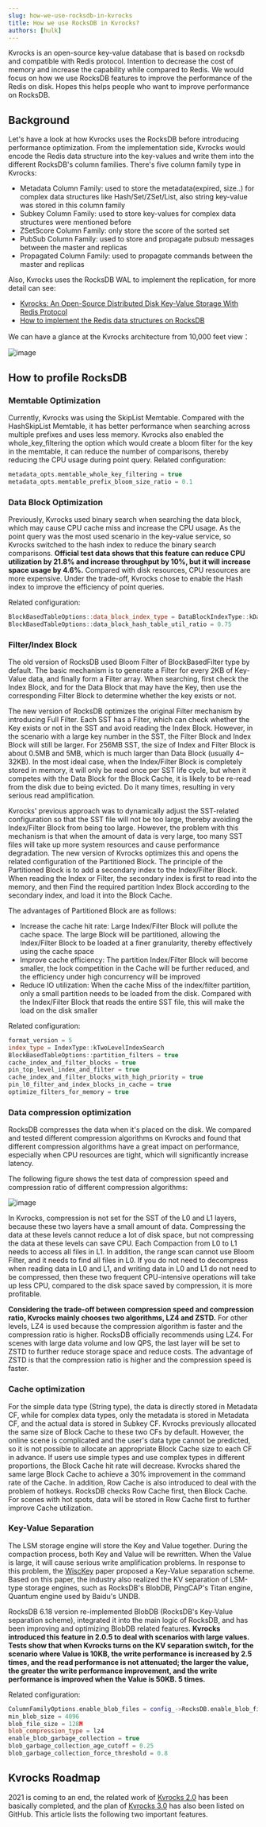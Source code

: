 ```yaml
---
slug: how-we-use-rocksdb-in-kvrocks
title: How we use RocksDB in Kvrocks?
authors: [hulk]
---
```


Kvrocks is an open-source key-value database that is based on rocksdb and compatible with Redis protocol. Intention to decrease the cost of memory and increase the capability while compared to Redis. We would focus on how we use RocksDB features to improve the performance of the Redis on disk. Hopes this helps people who want to improve performance on RocksDB.

## Background

Let's have a look at how Kvrocks uses the RocksDB before introducing performance optimization. From the implementation side, Kvrocks would encode the Redis data structure into the key-values and write them into the different RocksDB's column families. There's five column family type in Kvrocks:

* Metadata Column Family: used to store the metadata(expired, size..) for complex data structures like Hash/Set/ZSet/List, also string key-value was stored in this column family
* Subkey Column Family: used to store key-values for complex data structures were mentioned before
* ZSetScore Column Family: only store the score of the sorted set
* PubSub Column Family: used to store and propagate pubsub messages between the master and replicas
* Propagated Column Family: used to propagate commands between the master and replicas

Also, Kvrocks uses the RocksDB WAL to implement the replication, for more detail can see:
* [Kvrocks: An Open-Source Distributed Disk Key-Value Storage With Redis Protocol](https://kvrocks.medium.com/distributed-disk-key-value-storage-kvrocks-7bc5101c8585)
* [How to implement the Redis data structures on RocksDB](/community/data-structure-on-rocksdb)

We can have a glance at the Kvrocks architecture from 10,000 feet view：

![image](architecture.jpeg)

## How to profile RocksDB

### Memtable Optimization

Currently, Kvrocks was using the SkipList Memtable. Compared with the HashSkipList Memtable, it has better performance when searching across multiple prefixes and uses less memory. Kvrocks also enabled the whole_key_filtering the option which would create a bloom filter for the key in the memtable, it can reduce the number of comparisons, thereby reducing the CPU usage during point query.
Related configuration:

```cpp
metadata_opts.memtable_whole_key_filtering = true
metadata_opts.memtable_prefix_bloom_size_ratio = 0.1
```

### Data Block Optimization

Previously, Kvrocks used binary search when searching the data block, which may cause CPU cache miss and increase the CPU usage. As the point query was the most used scenario in the key-value service, so Kvrocks switched to the hash index to reduce the binary search comparisons. **Official test data shows that this feature can reduce CPU utilization by 21.8% and increase throughput by 10%, but it will increase space usage by 4.6%.** Compared with disk resources, CPU resources are more expensive. Under the trade-off, Kvrocks chose to enable the Hash index to improve the efficiency of point queries.

Related configuration:

```cpp
BlockBasedTableOptions::data_block_index_type = DataBlockIndexType::kDataBlockBinaryAndHash
BlockBasedTableOptions::data_block_hash_table_util_ratio = 0.75
```

### Filter/Index Block

The old version of RocksDB used Bloom Filter of BlockBasedFilter type by default. The basic mechanism is to generate a Filter for every 2KB of Key-Value data, and finally form a Filter array. When searching, first check the Index Block, and for the Data Block that may have the Key, then use the corresponding Filter Block to determine whether the key exists or not.

The new version of RocksDB optimizes the original Filter mechanism by introducing Full Filter. Each SST has a Filter, which can check whether the Key exists or not in the SST and avoid reading the Index Block. However, in the scenario with a large key number in the SST, the Filter Block and Index Block will still be larger. For 256MB SST, the size of Index and Filter Block is about 0.5MB and 5MB, which is much larger than Data Block (usually 4–32KB). In the most ideal case, when the Index/Filter Block is completely stored in memory, it will only be read once per SST life cycle, but when it competes with the Data Block for the Block Cache, it is likely to be re-read from the disk due to being evicted. Do it many times, resulting in very serious read amplification.

Kvrocks' previous approach was to dynamically adjust the SST-related configuration so that the SST file will not be too large, thereby avoiding the Index/Filter Block from being too large. However, the problem with this mechanism is that when the amount of data is very large, too many SST files will take up more system resources and cause performance degradation. The new version of Kvrocks optimizes this and opens the related configuration of the Partitioned Block. The principle of the Partitioned Block is to add a secondary index to the Index/Filter Block. When reading the Index or Filter, the secondary index is first to read into the memory, and then Find the required partition Index Block according to the secondary index, and load it into the Block Cache.

The advantages of Partitioned Block are as follows:

* Increase the cache hit rate: Large Index/Filter Block will pollute the cache space. The large Block will be partitioned, allowing the Index/Filter Block to be loaded at a finer granularity, thereby effectively using the cache space
* Improve cache efficiency: The partition Index/Filter Block will become smaller, the lock competition in the Cache will be further reduced, and the efficiency under high concurrency will be improved
* Reduce IO utilization: When the cache Miss of the index/filter partition, only a small partition needs to be loaded from the disk. Compared with the Index/Filter Block that reads the entire SST file, this will make the load on the disk smaller

Related configuration:

```cpp
format_version = 5
index_type = IndexType::kTwoLevelIndexSearch
BlockBasedTableOptions::partition_filters = true
cache_index_and_filter_blocks = true
pin_top_level_index_and_filter = true
cache_index_and_filter_blocks_with_high_priority = true
pin_l0_filter_and_index_blocks_in_cache = true
optimize_filters_for_memory = true
```

### Data compression optimization

RocksDB compresses the data when it's placed on the disk. We compared and tested different compression algorithms on Kvrocks and found that different compression algorithms have a great impact on performance, especially when CPU resources are tight, which will significantly increase latency.

The following figure shows the test data of compression speed and compression ratio of different compression algorithms:

![image](compression.jpeg)

In Kvrocks, compression is not set for the SST of the L0 and L1 layers, because these two layers have a small amount of data. Compressing the data at these levels cannot reduce a lot of disk space, but not compressing the data at these levels can save CPU. Each Compaction from L0 to L1 needs to access all files in L1. In addition, the range scan cannot use Bloom Filter, and it needs to find all files in L0. If you do not need to decompress when reading data in L0 and L1, and writing data in L0 and L1 do not need to be compressed, then these two frequent CPU-intensive operations will take up less CPU, compared to the disk space saved by compression, it is more profitable.

**Considering the trade-off between compression speed and compression ratio, Kvrocks mainly chooses two algorithms, LZ4 and ZSTD.** For other levels, LZ4 is used because the compression algorithm is faster and the compression ratio is higher. RocksDB officially recommends using LZ4. For scenes with large data volume and low QPS, the last layer will be set to ZSTD to further reduce storage space and reduce costs. The advantage of ZSTD is that the compression ratio is higher and the compression speed is faster.

### Cache optimization

For the simple data type (String type), the data is directly stored in Metadata CF, while for complex data types, only the metadata is stored in Metadata CF, and the actual data is stored in Subkey CF. Kvrocks previously allocated the same size of Block Cache to these two CFs by default. However, the online scene is complicated and the user's data type cannot be predicted, so it is not possible to allocate an appropriate Block Cache size to each CF in advance. If users use simple types and use complex types in different proportions, the Block Cache hit rate will decrease. Kvrocks shared the same large Block Cache to achieve a 30% improvement in the command rate of the Cache.
In addition, Row Cache is also introduced to deal with the problem of hotkeys. RocksDB checks Row Cache first, then Block Cache. For scenes with hot spots, data will be stored in Row Cache first to further improve Cache utilization.

### Key-Value Separation

The LSM storage engine will store the Key and Value together. During the compaction process, both Key and Value will be rewritten. When the Value is large, it will cause serious write amplification problems. In response to this problem, the  [WiscKey](https://www.usenix.org/system/files/conference/fast16/fast16-papers-lu.pdf) paper proposed a Key-Value separation scheme. Based on this paper, the industry also realized the KV separation of LSM-type storage engines, such as RocksDB's BlobDB, PingCAP's Titan engine, Quantum engine used by Baidu's UNDB.

RocksDB 6.18 version re-implemented BlobDB (RocksDB's Key-Value separation scheme), integrated it into the main logic of RocksDB, and has been improving and optimizing BlobDB related features. **Kvrocks introduced this feature in 2.0.5 to deal with scenarios with large values. Tests show that when Kvrocks turns on the KV separation switch, for the scenario where Value is 10KB, the write performance is increased by 2.5 times, and the read performance is not attenuated; the larger the value, the greater the write performance improvement, and the write performance is improved when the Value is 50KB. 5 times.**

Related configuration:

```cpp
ColumnFamilyOptions.enable_blob_files = config_->RocksDB.enable_blob_files;
min_blob_size = 4096
blob_file_size = 128M
blob_compression_type = lz4
enable_blob_garbage_collection = true
blob_garbage_collection_age_cutoff = 0.25
blob_garbage_collection_force_threshold = 0.8
```

## Kvrocks Roadmap

2021 is coming to an end, the related work of [Kvrocks 2.0](https://github.com/apache/kvrocks/projects/1) has been basically completed, and the plan of [Kvrocks 3.0](https://github.com/apache/kvrocks/projects/2) has also been listed on GitHub. This article lists the following two important features.
